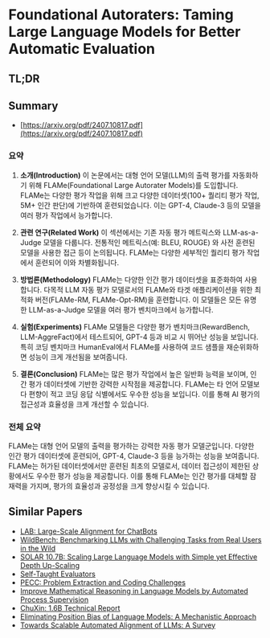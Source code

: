 # Foundational Autoraters: Taming Large Language Models for Better Automatic Evaluation
## TL;DR
## Summary
- [https://arxiv.org/pdf/2407.10817.pdf](https://arxiv.org/pdf/2407.10817.pdf)

### 요약

1. **소개(Introduction)**
   이 논문에서는 대형 언어 모델(LLM)의 출력 평가를 자동화하기 위해 FLAMe(Foundational Large Autorater Models)를 도입합니다. FLAMe는 다양한 평가 작업을 위해 크고 다양한 데이터셋(100+ 퀄리티 평가 작업, 5M+ 인간 판단)에 기반하여 훈련되었습니다. 이는 GPT-4, Claude-3 등의 모델을 여러 평가 작업에서 능가합니다.

2. **관련 연구(Related Work)**
   이 섹션에서는 기존 자동 평가 메트릭스와 LLM-as-a-Judge 모델을 다룹니다. 전통적인 메트릭스(예: BLEU, ROUGE) 와 사전 훈련된 모델을 사용한 접근 등이 논의됩니다. FLAMe는 다양한 세부적인 퀄리티 평가 작업에서 훈련되어 이와 차별화됩니다.

3. **방법론(Methodology)**
   FLAMe는 다양한 인간 평가 데이터셋을 표준화하여 사용합니다. 다목적 LLM 자동 평가 모델로서의 FLAMe와 타겟 애플리케이션을 위한 최적화 버전(FLAMe-RM, FLAMe-Opt-RM)을 훈련합니다. 이 모델들은 모든 유명한 LLM-as-a-Judge 모델을 여러 평가 벤치마크에서 능가합니다.

4. **실험(Experiments)**
   FLAMe 모델들은 다양한 평가 벤치마크(RewardBench, LLM-AggreFact)에서 테스트되어, GPT-4 등과 비교 시 뛰어난 성능을 보입니다. 특히 코딩 벤치마크 HumanEval에서 FLAMe를 사용하여 코드 샘플을 재순위화하면 성능이 크게 개선됨을 보여줍니다.

5. **결론(Conclusion)**
   FLAMe는 많은 평가 작업에서 높은 일반화 능력을 보이며, 인간 평가 데이터셋에 기반한 강력한 시작점을 제공합니다. FLAMe는 타 언어 모델보다 편향이 적고 코딩 응답 식별에서도 우수한 성능을 보입니다. 이를 통해 AI 평가의 접근성과 효율성을 크게 개선할 수 있습니다.

### 전체 요약
FLAMe는 대형 언어 모델의 출력을 평가하는 강력한 자동 평가 모델군입니다. 다양한 인간 평가 데이터셋에 훈련되어, GPT-4, Claude-3 등을 능가하는 성능을 보여줍니다. FLAMe는 허가된 데이터셋에서만 훈련된 최초의 모델로서, 데이터 접근성이 제한된 상황에서도 우수한 평가 성능을 제공합니다. 이를 통해 FLAMe는 인간 평가를 대체할 잠재력을 가지며, 평가의 효율성과 공정성을 크게 향상시킬 수 있습니다.

## Similar Papers
- [LAB: Large-Scale Alignment for ChatBots](2403.01081.md)
- [WildBench: Benchmarking LLMs with Challenging Tasks from Real Users in the Wild](2406.04770.md)
- [SOLAR 10.7B: Scaling Large Language Models with Simple yet Effective Depth Up-Scaling](2312.15166.md)
- [Self-Taught Evaluators](2408.02666.md)
- [PECC: Problem Extraction and Coding Challenges](2404.18766.md)
- [Improve Mathematical Reasoning in Language Models by Automated Process Supervision](2406.06592.md)
- [ChuXin: 1.6B Technical Report](2405.04828.md)
- [Eliminating Position Bias of Language Models: A Mechanistic Approach](2407.01100.md)
- [Towards Scalable Automated Alignment of LLMs: A Survey](2406.01252.md)
